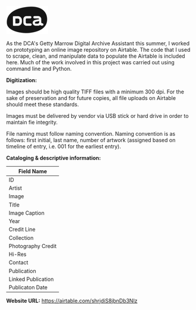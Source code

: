 ![DCA Logo](https://raw.githubusercontent.com/egnakamura/DCA-Archive/master/dcalogo.jpg)


As the DCA's Getty Marrow Digital Archive Assistant this summer, I worked on prototyping an online image repository on Airtable. The code that I used to scrape, clean, and manipulate data to populate the Airtable is included here. Much of the work involved in this project was carried out using command line and Python. 



**Digitization:**

Images should be high quality TIFF files with a minimum 300 dpi. For the sake of preservation and for future copies, all file uploads on Airtable should meet these standards. 

Images must be delivered by vendor via USB stick or hard drive in order to maintain fie integrity. 

File naming must follow naming convention. Naming convention is as follows: first initial, last name, number of artwork (assigned based on timeline of entry, i.e. 001 for the earliest entry).

**Cataloging & descriptive information:**

| Field Name    | 
| ------------- |
|           ID  | 
| Artist        | 
| Image         | 
| Title         | 
| Image Caption | 
| Year          | 
| Credit Line   | 
| Collection    | 
|Photography Credit|
| Hi-Res        | 
| Contact       | 
| Publication   | 
|Linked Publication| 
|Publicaton Date| 


**Website URL:** https://airtable.com/shrjdiS8jbnDb3Nlz
